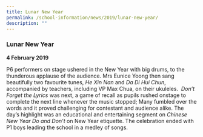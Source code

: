 ```yaml
---
title: Lunar New Year
permalink: /school-information/news/2019/lunar-new-year/
description: ""
---
```

### **Lunar New Year**
**4 February 2019**

P6 performers on stage ushered in the New Year with big drums, to the thunderous applause of the audience. Mrs Eunice Yoong then sang beautifully two favourite tunes, _He Xin Nan_ and _Da Di Hui Chun_, accompanied by teachers, including VP Max Chua, on their ukuleles.  _Don’t Forget the Lyrics_ was next, a game of recall as pupils rushed onstage to complete the next line whenever the music stopped; Many fumbled over the words and it proved challenging for contestant and audience alike. The day’s highlight was an educational and entertaining segment on _Chinese New Year Do and Don’t_ on New Year etiquette. The celebration ended with P1 boys leading the school in a medley of songs.